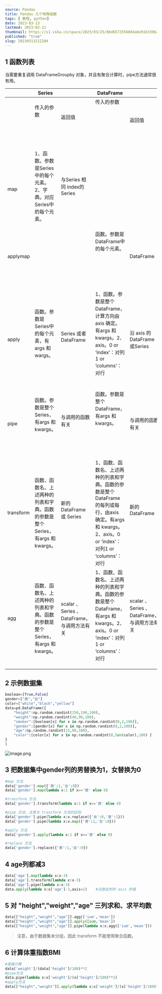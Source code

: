 ```yaml
---
source: Pandas
title: Pandas 几个特殊函数
tags: [ 教程, python]
date: 2023-03-13
lastmod: 2023-03-21
thumbnail: https://s1.vika.cn/space/2023/03/25/8bdb572556604a6e91b3396ac6600a26?attname=20200517121952353.png  
published: "true"
slug: 202303‎‎13‎‏‎212204
---
```



## 1 函数列表  

当需要重复调用 DataFrameGroupby 对象，并且有聚合计算时，pipe方法通常很有用。  
  

|     | Series |     | DataFrame |     |
| --- | ------ | --- | --------- | --- |
|           | 传入的参数                                                                     | 返回值                                      | 传入的参数                                                                                                                                                    | 返回值                       |
| map       | 1、函数。参数是Series中的每个元素。2、字典。对应Series中的每个元素。           | 与Series 相同 index的Series                 |                                                                                                                                                               |                              |
| applymap  |                                                                                |                                             | 函数。参数是DataFrame中的每个元素。                                                                                                                           | DataFrame                    |
| apply     | 函数。参数是Series中的每个元素，有args 和 wargs。                              | Series 或者 DataFrame                       | 1、函数。参数是整个DataFrame，计算方向由axis 确定。有args 和 kwargs。2、axis。0 or ‘index’：对列1 or ‘columns’：对行                                          | 沿 axis 的DataFrame 或Series |
| pipe      | 函数。参数是整个Series，有args 和 kwargs。                                     | 与调用的函数有关                            | 函数。参数是整个DataFrame，有args 和 kwargs。                                                                                                                 | 与调用的函数有关             |
| transform | 函数、函数名、上述两种的列表和字典。函数的参数是整个Series，有args 和 kwargs。 | 新的 DataFrame 或 Series                    | 1、函数、函数名、上述两种的列表和字典。函数的参数是整个DataFrame 的每列或每行，由axis 确定。有args 和 kwargs。2、axis。0 or ‘index’：对列1 or ‘columns’：对行 | 新的 DataFrame               |
| agg       | 函数、函数名、上述两种的列表和字典。函数的参数是整个Series，有args 和 kwargs。 | scalar 、Series 、DataFrame，与调用方法有关 | 1、函数、函数名、上述两种的列表和字典。函数的参数是整个DataFrame，有args 和 kwargs。2、axis。0 or ‘index’：对列1 or ‘columns’：对行                           | scalar 、Series 、DataFrame，与调用方法有关                              |


## 2 示例数据集  

```python
boolean=[True,False]
gender=["男","女"]
color=["white","black","yellow"]
data=pd.DataFrame({
    "height":np.random.randint(150,190,100),
    "weight":np.random.randint(40,90,100),
    "smoker":[boolean[x] for x in np.random.randint(0,2,100)],
    "gender":[gender[x] for x in np.random.randint(0,2,100)],
    "age":np.random.randint(15,90,100),
    "color":[color[x] for x in np.random.randint(0,len(color),100) ]
}
)
```

![image.png](https://s1.vika.cn/space/2023/03/13/f13f7cf23f7247f2bde83d50fa45e20b)

## 3 把数据集中gender列的男替换为1，女替换为0  

```python
#map 方法
data['gender'].map({'男':1,'女':0})
data['gender'].map(lambda x:1 if x=='男' else 0)

#transform 方法
data['gender'].transform(lambda x:1 if x=='男' else 0) 

#pipe 方法，注意与 transform 方法的区别
data['gender'].pipe(lambda x:x.replace({'女':0,'男':1}))
data['gender'].pipe(lambda x:x.map({'男':1,'女':0})) 

#apply 方法
data['gender'].apply(lambda x:1 if x=='男' else 0)  

#replace 方法
data['gender'].replace({'男':1,'女':0})
```

## 4 age列都减3  

```python
data['age'].map(lambda x:x-3)
data['age'].transform(lambda x:x-3)
data['age'].pipe(lambda x:x-3)
data.apply(lambda x:x['age']-3,axis=1)    #注意此时的 axis 的值
```

## 5 对 "height","weight","age" 三列求和、求平均数  

```python
data[["height","weight","age"]].agg(['sum','mean'])
data[["height","weight","age"]].apply([sum,'mean'])
data[["height","weight","age"]].pipe(lambda x:x.agg(['sum','mean']))
```

>注意，由于数据集未分组，因此 transform 不能使用聚合函数。

## 6 计算体重指数BMI  

```python
#直接计算
data['weight']/(data['height']/100)**2
#pipe方法
data.pipe(lambda x:x['weight']/(x['height']/100)**2)
#apply方法
data[["height","weight"]].apply(lambda x:x['weight']/(x['height']/100)**2,axis=1)
```